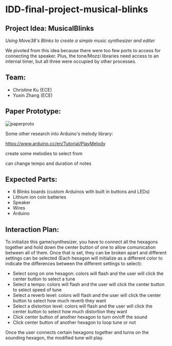 # IDD-final-project-musical-blinks

## Project Idea: MusicalBlinks
*Using Move38's Blinks to create a simple music synthesizer and editer*

We pivoted from this idea because there were too few ports to access for connecting the speaker.
Plus, the tone/Mozzi libraries need access to an internal timer, but all three were occupied by other processes.

## Team:
* Christine Ku (ECE)
* Yuxin Zhang (ECE)

## Paper Prototype:
![paperproto](https://i.imgur.com/M9wTFU8.jpg)

Some other research into Arduino's melody library: 

https://www.arduino.cc/en/Tutorial/PlayMelody

create some melodies to select from

can change tempo and duration of notes

## Expected Parts:
* 6 Blinks boards (custom Arduinos with built in buttons and LEDs)
* Lithium ion coin batteries
* Speaker
* Wires
* Arduino

## Interaction Plan:
To initialize this game/synthesizer, you have to connect all the hexagons together and hold down the center button of one to allow comunication between all of them. Once that is set, they can be broken apart and different settings can be selected (Each hexagon will initialize as a different color to indicate the differences between the different settings to select):

* Select song on one hexagon: colors will flash and the user will click the center button to select a tune
* Select a tempo: colors will flash and the user will click the center button to select speed of tune
* Select a reverb level: colors will flash and the user will click the center button to select how much reverb they want
* Select a distortion level: colors will flash and the user will click the center button to select how much distortion they want
* Click center button of another hexagon to turn on/off the sound
* Click center button of another hexagon to loop tune or not

Once the user connects certain hexagons together and turns on the sounding hexagon, the modified tune will play.
